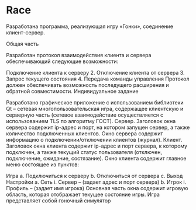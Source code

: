 # Race
Разработана программа, реализующая игру «Гонки», соединение клиент-сервер.

Общая часть

Разработан протокол взаимодействия клиента и сервера обеспечивающий следующие возможности:

Подключение клиента к серверу 2. Отключение клиента от сервера 3. Запрос текущего состояния 4. Передача команды управления Протокол должен обеспечивать возможность последущего расширения и обратной совместимости.
Индивидуальное задание

Разработано графическое приложение с использованием библиотеки Qt – сетевая многопользовательская игра, содержащее клиентскую и серверную часть (сетевое взаимодействие осуществляется с использованием TLS по алгоритму ГОСТ). Сервер. Заголовок окна сервера содержит ip-адрес и порт, на котором запущен сервер, а также количество подключенных клиентов. Окно сервера содержит информацию о подключении/отключении клиентов (журнал). Клиент. Заголовок окна клиента содержит ip-адрес и порт сервера, к которому подключен, а также текущий статус пользователя (отключен, подключение, ожидание, состязание). Окно клиента содержит главное меню состоящее из пунктов:

Игра a. Подключиться к серверу b. Отключиться от сервера c. Выход
Настройки a. Сеть i. Сервер – (задает адрес и порт сервера) b. Игрок i. Профиль – (задает имя игрока) Основная часть окна содержит игровую область, которая отображает текущее состояние игры. Игра представляет собой гоночный симулятор
